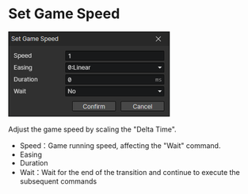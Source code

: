 # Set Game Speed

![](img/setGameSpeed-1.png)

Adjust the game speed by scaling the "Delta Time".

- Speed：Game running speed, affecting the "Wait" command.
- Easing
- Duration
- Wait：Wait for the end of the transition and continue to execute the subsequent commands